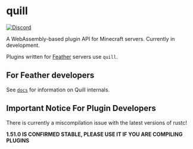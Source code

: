 # quill
[![Discord](https://img.shields.io/discord/619316022800809995)](https://discordapp.com/invite/4eYmK69)

A WebAssembly-based plugin API for Minecraft servers. Currently in development.

Plugins written for [Feather](https://github.com/feather-rs/feather) servers use `quill`.

## For Feather developers
See [`docs`](./docs) for information on Quill internals.

## __**Important Notice For Plugin Developers**__
There is currently a miscompilation issue with the latest versions of rustc! 

__**1.51.0 IS CONFIRMED STABLE, PLEASE USE IT IF YOU ARE COMPILING PLUGINS**__
